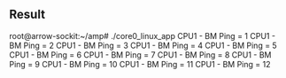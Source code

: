 


## Result 

root@arrow-sockit:~/amp# ./core0_linux_app
CPU1 - BM Ping = 1
CPU1 - BM Ping = 2
CPU1 - BM Ping = 3
CPU1 - BM Ping = 4
CPU1 - BM Ping = 5
CPU1 - BM Ping = 6
CPU1 - BM Ping = 7
CPU1 - BM Ping = 8
CPU1 - BM Ping = 9
CPU1 - BM Ping = 10
CPU1 - BM Ping = 11
CPU1 - BM Ping = 12

